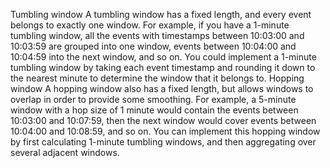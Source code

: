 Tumbling window 
A tumbling window has a fixed length, and every event belongs to exactly one window. For example,
if you have a 1-minute tumbling window, all the events with timestamps between 10:03:00 and
10:03:59 are grouped into one window, events between 10:04:00 and 10:04:59 into the next window,
and so on. You could implement a 1-minute tumbling window by taking each event timestamp and
rounding it down to the nearest minute to determine the window that it belongs to. Hopping window 
A hopping window also has a fixed length, but allows windows to overlap in order to provide some
smoothing. For example, a 5-minute window with a hop size of 1 minute would contain the events
between 10:03:00 and 10:07:59, then the next window would cover events between 10:04:00 and
10:08:59, and so on. You can implement this hopping window by first calculating 1-minute tumbling
windows, and then aggregating over several adjacent windows.